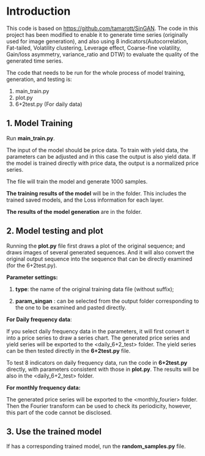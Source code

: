 # Introduction

This code is based on https://github.com/tamarott/SinGAN. The code in this project has been modified to enable it to generate time series (originally used for image generation), and also using 8 indicators(Autocorrelation, Fat-tailed, Volatility clustering, Leverage effect, Coarse-fine volatility, Gain/loss asymmetry, variance_ratio and DTW) to evaluate the quality of the generated time series.

The code that needs to be run for the whole process of model training, generation, and testing is:

1. main_train.py
2. plot.py
3. 6+2test.py (For daily data)

## 1. Model Training

Run **main_train.py**.


The input of the model should be price data. To train with yield data, the parameters can be adjusted and in this case the output is also yield data. If the model is trained directly with price data, the output is a normalized price series.

The file will train the model and generate 1000 samples.

**The training results of the model** will be in the  <TarinedModels>  folder. This includes the trained saved models, and the Loss information for each layer.

**The results of the model generation** are in the  <Output>  folder.

## 2. Model testing and plot

Running the **plot.py** file first draws a plot of the original sequence; and draws images of several generated sequences. And it will also convert the original output sequence into the sequence that can be directly examined (for the 6+2test.py). 

**Parameter settings:**

1. **type**:  the name of the original training data file (without suffix); 

2. **param_singan** : can be selected from the output folder corresponding to the one to be examined and pasted directly.

**For Daily frequency data**:

 If you select daily frequency data in the parameters, it will first convert it into a price series to draw a series chart. The generated price series and yield series will be exported to the <daily_6+2_test> folder. The yield series can be then tested directly in the **6+2test.py** file. 

To test 8 indicators on daily frequency data, run the code in **6+2test.py** directly, with parameters consistent with those in **plot.py**. The results will be also in the <daily_6+2_test> folder.

**For monthly frequency data:**

The generated price series will be exported to the <monthly_fourier> folder. Then the Fourier transform can be used to check its periodicity, however, this part of the code cannot be disclosed.

## 3. Use the trained model

If <TraindeModels> has a corresponding trained model, run the **random_samples.py** file.





